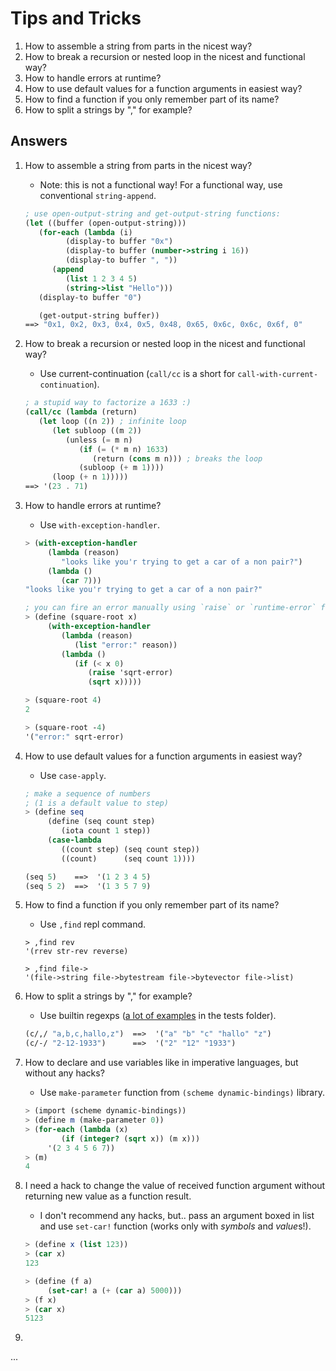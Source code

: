 Tips and Tricks
===============
1. How to assemble a string from parts in the nicest way?
1. How to break a recursion or nested loop in the nicest and functional way?
1. How to handle errors at runtime?
1. How to use default values for a function arguments in easiest way?
1. How to find a function if you only remember part of its name?
1. How to split a strings by "," for example?

Answers
-------

1. How to assemble a string from parts in the nicest way?
   * Note: this is not a functional way! For a functional way, use conventional `string-append`.
   ```scheme
   ; use open-output-string and get-output-string functions:
   (let ((buffer (open-output-string)))
      (for-each (lambda (i)
            (display-to buffer "0x")
            (display-to buffer (number->string i 16))
            (display-to buffer ", "))
         (append
            (list 1 2 3 4 5)
            (string->list "Hello")))
      (display-to buffer "0")

      (get-output-string buffer))
   ==> "0x1, 0x2, 0x3, 0x4, 0x5, 0x48, 0x65, 0x6c, 0x6c, 0x6f, 0"
   ```

1. How to break a recursion or nested loop in the nicest and functional way?
   * Use current-continuation (`call/cc` is a short for `call-with-current-continuation`).
   ```scheme
   ; a stupid way to factorize a 1633 :)
   (call/cc (lambda (return)
      (let loop ((n 2)) ; infinite loop
         (let subloop ((m 2))
            (unless (= m n)
               (if (= (* m n) 1633)
                  (return (cons m n))) ; breaks the loop
               (subloop (+ m 1))))
         (loop (+ n 1)))))
   ==> '(23 . 71)
   ```

1. How to handle errors at runtime?
   * Use `with-exception-handler`.
   ```scheme
   > (with-exception-handler
        (lambda (reason)
           "looks like you'r trying to get a car of a non pair?")
        (lambda ()
           (car 7)))
   "looks like you'r trying to get a car of a non pair?"

   ; you can fire an error manually using `raise` or `runtime-error` functions
   > (define (square-root x)
        (with-exception-handler
           (lambda (reason)
              (list "error:" reason))
           (lambda ()
              (if (< x 0)
                 (raise 'sqrt-error)
                 (sqrt x)))))

   > (square-root 4)
   2

   > (square-root -4)
   '("error:" sqrt-error)
   ```


1. How to use default values for a function arguments in easiest way?
   * Use `case-apply`.
   ```scheme
   ; make a sequence of numbers
   ; (1 is a default value to step)
   > (define seq
        (define (seq count step)
           (iota count 1 step))
        (case-lambda
           ((count step) (seq count step))
           ((count)      (seq count 1))))
   
   (seq 5)    ==>  '(1 2 3 4 5)
   (seq 5 2)  ==>  '(1 3 5 7 9)
   ```

1. How to find a function if you only remember part of its name?
   * Use `,find` repl command.
   ```
   > ,find rev
   '(rrev str-rev reverse)

   > ,find file->
   '(file->string file->bytestream file->bytevector file->list)
   ```

1. How to split a strings by "," for example?
   * Use builtin regexps ([a lot of examples](https://github.com/yuriy-chumak/ol/blob/master/tests/regex.scm) in the tests folder).
   ```scheme
   (c/,/ "a,b,c,hallo,z")  ==>  '("a" "b" "c" "hallo" "z")
   (c/-/ "2-12-1933")      ==>  '("2" "12" "1933")
   ```

1. How to declare and use variables like in imperative languages, but without any hacks?
   * Use `make-parameter` function from `(scheme dynamic-bindings)` library.
   ```scheme
   > (import (scheme dynamic-bindings))
   > (define m (make-parameter 0))
   > (for-each (lambda (x)
           (if (integer? (sqrt x)) (m x)))
        '(2 3 4 5 6 7))
   > (m)
   4
   ```

1. I need a hack to change the value of received function argument without returning new value as a function result.
   * I don't recommend any hacks, but.. pass an argument boxed in list and use `set-car!` function (works only with *symbols* and *value*s!).
   ```scheme
   > (define x (list 123))
   > (car x)
   123

   > (define (f a)
        (set-car! a (+ (car a) 5000)))
   > (f x)
   > (car x)
   5123

1. 

...
